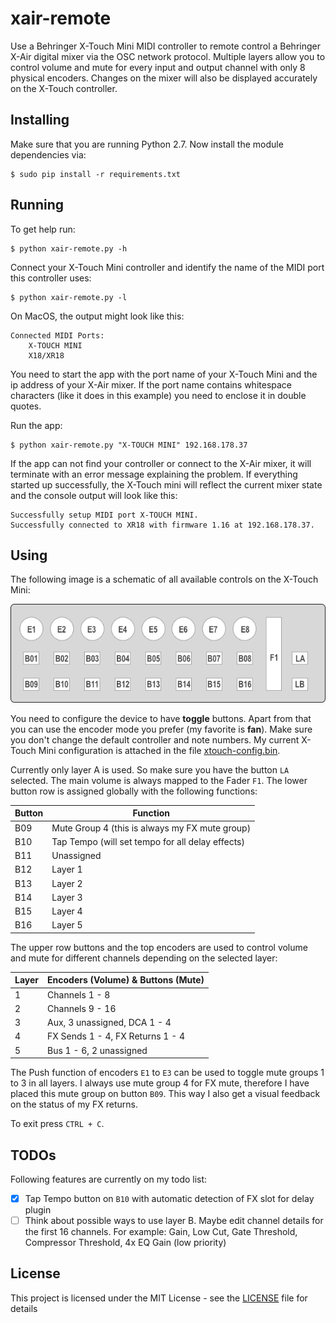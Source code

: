 # xair-remote

Use a Behringer X-Touch Mini MIDI controller to remote control a Behringer X-Air digital mixer via the OSC network protocol. Multiple layers allow you to control volume and mute for every input and output channel with only 8 physical encoders. Changes on the mixer will also be displayed accurately on the X-Touch controller.

## Installing

Make sure that you are running Python 2.7. Now install the module dependencies via:

	$ sudo pip install -r requirements.txt

## Running

To get help run:

	$ python xair-remote.py -h

Connect your X-Touch Mini controller and identify the name of the MIDI port this controller uses:

	$ python xair-remote.py -l

On MacOS, the output might look like this:

	Connected MIDI Ports:
	    X-TOUCH MINI
	    X18/XR18

You need to start the app with the port name of your X-Touch Mini and the ip address of your X-Air mixer. If the port name contains whitespace characters (like it does in this example) you need to enclose it in double quotes.

Run the app:

	$ python xair-remote.py "X-TOUCH MINI" 192.168.178.37

If the app can not find your controller or connect to the X-Air mixer, it will terminate with an error message explaining the problem. If everything started up successfully, the X-Touch mini will reflect the current mixer state and the console output will look like this:

	Successfully setup MIDI port X-TOUCH MINI.
	Successfully connected to XR18 with firmware 1.16 at 192.168.178.37.

## Using

The following image is a schematic of all available controls on the X-Touch Mini:

![X-Touch Mini controls](img/xtm-layout.png)

You need to configure the device to have **toggle** buttons. Apart from that you can use the encoder mode you prefer (my favorite is **fan**). Make sure you don't change the default controller and note numbers. My current X-Touch Mini configuration is attached in the file [xtouch-config.bin](xtouch-config.bin).

Currently only layer A is used. So make sure you have the button `LA` selected. The main volume is always mapped to the Fader `F1`. The lower button row is assigned globally with the following functions:

Button | Function
------ | ------------------------------------------------
B09    | Mute Group 4 (this is always my FX mute group)
B10    | Tap Tempo (will set tempo for all delay effects)
B11    | Unassigned
B12    | Layer 1
B13    | Layer 2
B14    | Layer 3
B15    | Layer 4
B16    | Layer 5 

The upper row buttons and the top encoders are used to control volume and mute for different channels depending on the selected layer:

Layer | Encoders (Volume) & Buttons (Mute)
----- | ----------------------------------
1     | Channels 1 - 8
2     | Channels 9 - 16
3     | Aux, 3 unassigned, DCA 1 - 4
4     | FX Sends 1 - 4, FX Returns 1 - 4
5     | Bus 1 - 6, 2 unassigned

The Push function of encoders `E1` to `E3` can be used to toggle mute groups 1 to 3 in all layers. I always use mute group 4 for FX mute, therefore I have placed this mute group on button `B09`. This way I also get a visual feedback on the status of my FX returns.

To exit press `CTRL + C`.

## TODOs

Following features are currently on my todo list:

- [x] Tap Tempo button on `B10` with automatic detection of FX slot for delay plugin
- [ ] Think about possible ways to use layer B. Maybe edit channel details for the first 16 channels. For example: Gain, Low Cut, Gate Threshold, Compressor Threshold, 4x EQ Gain (low priority)

## License

This project is licensed under the MIT License - see the [LICENSE](LICENSE) file for details

